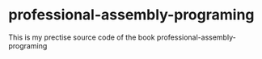 professional-assembly-programing
================================

This is my prectise source code of the book professional-assembly-programing
